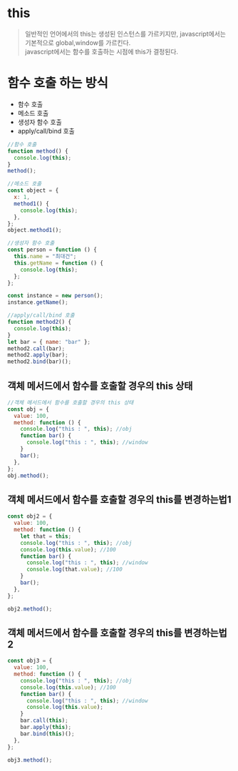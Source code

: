 # this

> 일반적인 언어에서의 this는 생성된 인스턴스를 가르키지만, javascript에서는 기본적으로 global,window를 가르킨다.  
> javascript에서는 함수를 호출하는 시점에 this가 결정된다.

# 함수 호출 하는 방식

- 함수 호출
- 메소드 호출
- 생성자 함수 호출
- apply/call/bind 호출

```javascript
//함수 호출
function method() {
  console.log(this);
}
method();

//메소드 호출
const object = {
  x: 1,
  method1() {
    console.log(this);
  },
};
object.method1();

//생성자 함수 호출
const person = function () {
  this.name = "최대건";
  this.getName = function () {
    console.log(this);
  };
};

const instance = new person();
instance.getName();

//apply/call/bind 호출
function method2() {
  console.log(this);
}
let bar = { name: "bar" };
method2.call(bar);
method2.apply(bar);
method2.bind(bar)();
```

## 객체 메서드에서 함수를 호출할 경우의 this 상태

```javascript
//객체 메서드에서 함수를 호출할 경우의 this 상태
const obj = {
  value: 100,
  method: function () {
    console.log("this : ", this); //obj
    function bar() {
      console.log("this : ", this); //window
    }
    bar();
  },
};
obj.method();
```

## 객체 메서드에서 함수를 호출할 경우의 this를 변경하는법1

```javascript
const obj2 = {
  value: 100,
  method: function () {
    let that = this;
    console.log("this : ", this); //obj
    console.log(this.value); //100
    function bar() {
      console.log("this : ", this); //window
      console.log(that.value); //100
    }
    bar();
  },
};

obj2.method();
```

## 객체 메서드에서 함수를 호출할 경우의 this를 변경하는법2

```javascript
const obj3 = {
  value: 100,
  method: function () {
    console.log("this : ", this); //obj
    console.log(this.value); //100
    function bar() {
      console.log("this : ", this); //window
      console.log(this.value);
    }
    bar.call(this);
    bar.apply(this);
    bar.bind(this)();
  },
};

obj3.method();
```
